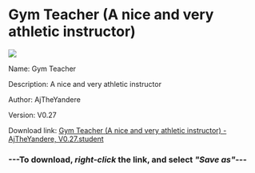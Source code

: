# Gym Teacher (A nice and very athletic instructor)

<img src = "https://raw.githubusercontent.com/Arbiter1223/Koukou-Gurashi-Custom-Students/master/Students/Files/Gym%20Teacher%20(A%20nice%20and%20very%20athletic%20instructor).png">

Name: Gym Teacher

Description: A nice and very athletic instructor

Author: AjTheYandere

Version: V0.27

Download link: <a href="https://raw.githubusercontent.com/Arbiter1223/Koukou-Gurashi-Custom-Students/master/Students/Files/Gym%20Teacher%20(A%20nice%20and%20very%20athletic%20instructor)%20-%20AjTheYandere%2C%20V0.27.student">Gym Teacher (A nice and very athletic instructor) - AjTheYandere, V0.27.student</a>

### ---**To download, _right-click_ the link, and select _"Save as"_**---
